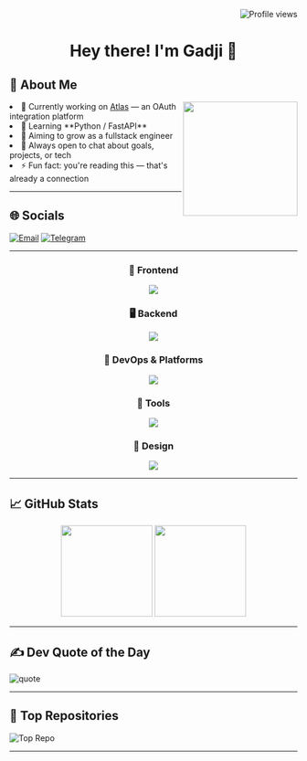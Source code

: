 <!-- 👁️ Visitor counter in top right -->
<p align="right">
  <img src="https://komarev.com/ghpvc/?username=Dandamaev&style=flat-square&color=blue" alt="Profile views" />
</p>

<h1 align="center">Hey there! I'm Gadji 👋</h1>

<h2> 💫 About Me</h2>
<div align="center">
  <img src="https://media2.giphy.com/media/v1.Y2lkPTc5MGI3NjExNGhzcDJwYTF6NTY3YTNjOTdrd3V4dDF2Y3NuNjg4ZnJxOXI2ZGNweSZlcD12MV9pbnRlcm5hbF9naWZfYnlfaWQmY3Q9Zw/wcgn5fVDjvR7pdvz4C/giphy.gif" width="200" align="right"/>
</div>

<li>🔭 Currently working on <a href="https://github.com/hse-atlas">Atlas</a> — an OAuth integration platform  </li>
<li>🌱 Learning **Python / FastAPI**</li>
<li>🎯 Aiming to grow as a fullstack engineer</li>
<li>💬 Always open to chat about goals, projects, or tech</li>
<li>⚡ Fun fact: you're reading this — that's already a connection</li>

---

## 🌐 Socials

[![Email](https://img.shields.io/badge/Gmail-D14836?style=for-the-badge&logo=gmail&logoColor=white)](mailto:gaddandam@gmail.com)
[![Telegram](https://img.shields.io/badge/Telegram-2CA5E0?style=for-the-badge&logo=telegram&logoColor=white)](https://t.me/dandamaev)

---

<h3
    align="center"
    style="font-weight: bold">
    🧠 Frontend
</h3>
<p align="center">
  <img src="https://skillicons.dev/icons?i=html,css,js,react,redux" />
</p>

<h3
    align="center"
    style="font-weight: bold">
    🖥️ Backend
</h3>
<p align="center">
  <img src="https://skillicons.dev/icons?i=nodejs,express,python,fastapi" />
</p>

<h3
    align="center"
    style="font-weight: bold">
    🐳 DevOps & Platforms
</h3>
<p align="center">
  <img src="https://skillicons.dev/icons?i=docker,git,github" />
</p>

<h3
    align="center"
    style="font-weight: bold">
    🧰 Tools
</h3>
<p align="center">
  <img src="https://skillicons.dev/icons?i=vscode,bash,obsidian,discord" />
</p>

<h3
    align="center"
    style="font-weight: bold">
    🎨 Design
</h3>
<p align="center">
  <img src="https://skillicons.dev/icons?i=figma" />
</p>

---

## 📈 GitHub Stats

<div align="center">
  <img src="https://github-readme-streak-stats.herokuapp.com?user=Dandamaev&theme=dark&hide_border=true" height="160" />
  <img src="https://github-readme-stats.vercel.app/api/top-langs/?username=Dandamaev&layout=compact&theme=dark&hide_border=true&langs_count=6" height="160" />
</div>

---

## ✍️ Dev Quote of the Day
![quote](https://quotes-github-readme.vercel.app/api?type=horizontal&theme=radical)

---

## 📌 Top Repositories

![Top Repo](https://github-contributor-stats.vercel.app/api?username=Dandamaev&limit=5&theme=dark&combine_all_yearly_contributions=true)

---

<!-- Profile handcrafted with care :) -->
